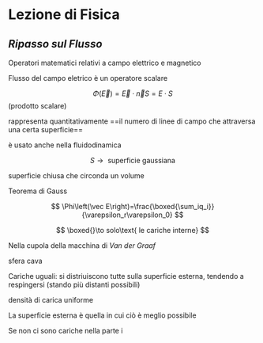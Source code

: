 # Lezione di Fisica

## _Ripasso sul Flusso_


Operatori matematici relativi a campo elettrico e magnetico


Flusso del campo eletrico è un operatore scalare

$$
\Phi\left(\vec E\right)=\vec E \cdot \vec n S = E\cdot S
$$
(prodotto scalare)

rappresenta quantitativamente ==il numero di linee di campo che attraversa una certa superficie==

è usato anche nella fluidodinamica


$$
S\to\text{ superficie gaussiana}
$$

superficie chiusa che circonda un volume


Teorema di Gauss

$$
\Phi\left(\vec E\right)=\frac{\boxed{\sum_iq_i}}{\varepsilon_r\varepsilon_0}
$$

$$
\boxed{}\to solo\text{ le cariche interne}
$$

Nella cupola della macchina di _Van der Graaf_

sfera cava

Cariche uguali: si distriuiscono tutte sulla superficie esterna, tendendo a respingersi (stando più distanti possibili)

densità di carica uniforme

La superficie esterna è quella in cui ciò è meglio possibile


Se non ci sono cariche nella parte i
<!--stackedit_data:
eyJoaXN0b3J5IjpbLTcwNjIxMjQ3MiwtNzg4MDE3MzQxXX0=
-->